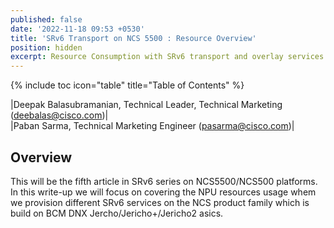 ```yaml
---
published: false
date: '2022-11-18 09:53 +0530'
title: 'SRv6 Transport on NCS 5500 : Resource Overview'
position: hidden
excerpt: Resource Consumption with SRv6 transport and overlay services
---
```

{% include toc icon="table" title="Table of Contents" %}

|Deepak Balasubramanian, Technical Leader, Technical Marketing (deebalas@cisco.com)|  
|Paban Sarma, Technical Marketing Engineer (pasarma@cisco.com)|  


## Overview

This will be the fifth article in SRv6 series on NCS5500/NCS500 platforms. In this write-up we will focus on covering the NPU resources usage whem we provision different SRv6 services on the NCS product family which is build on BCM DNX Jercho/Jericho+/Jericho2 asics.


